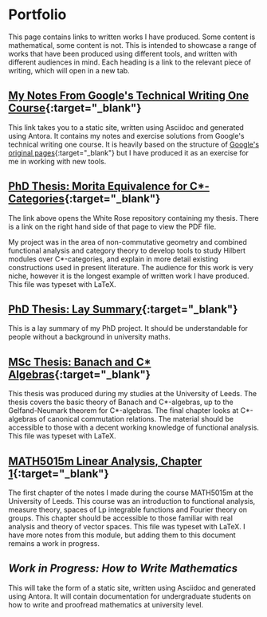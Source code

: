 # Portfolio
This page contains links to written works I have produced. Some content is mathematical, some content is not. This is intended to showcase a range of works that have been produced using different tools, and written with different audiences in mind. Each heading is a link to the relevant piece of writing, which will open in a new tab.

## [My Notes From Google's Technical Writing One Course](https://06mferrier.github.io/tech-writing-notes.github.io/build/site/tech-writing-one/index.html){:target="_blank"}
This link takes you to a static site, written using Asciidoc and generated using Antora. It contains my notes and exercise solutions from Google's technical writing one course. It is heavily based on the structure of [Google's original pages](https://developers.google.com/tech-writing/one){:target="_blank"} but I have produced it as an exercise for me in working with new tools.

## [PhD Thesis: Morita Equivalence for C*-Categories](https://etheses.whiterose.ac.uk/32345/){:target="_blank"}
The link above opens the White Rose repository containing my thesis. There is a link on the right hand side of that page to view the PDF file. 

My project was in the  area of non-commutative geometry and combined functional analysis and category theory to develop tools to study Hilbert modules over C\*-categories, and explain in more detail existing constructions used in present literature. The audience for this work is very niche, however it is the longest example of written work I have produced. This file was typeset with LaTeX.

## [PhD Thesis: Lay Summary](/pages/phd-layman){:target="_blank"}
This is a lay summary of my PhD project. It should be understandable for people without a background in university maths. 

## [MSc Thesis: Banach and C* Algebras](/files/ferrier-msc-final.pdf){:target="_blank"}
This thesis was produced during my studies at the University of Leeds. The thesis covers the basic theory of Banach and C\*-algebras, up to the Gelfand-Neumark theorem for C\*-algebras. The final chapter looks at C\*-algebras of canonical commutation relations. The material should be accessible to those with a decent working knowledge of functional analysis. This file was typeset with LaTeX.

## [MATH5015m Linear Analysis, Chapter 1](/files/math5015m-chapter-1.pdf){:target="_blank"}
The first chapter of the notes I made during the course MATH5015m at the University of Leeds. This course was an introduction to functional analysis, measure theory, spaces of Lp integrable functions and Fourier theory on groups. This chapter should be accessible to those familiar with real analysis and theory of vector spaces. This file was typeset with LaTeX. I have more notes from this module, but adding them to this document remains a work in progress.

## _Work in Progress: How to Write Mathematics_
This will take the form of a static site, written using Asciidoc and generated using Antora. It will contain documentation for undergraduate students on how to write and proofread mathematics at university level.
